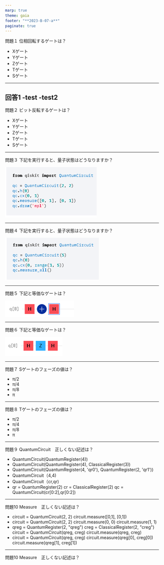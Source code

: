```yaml
---
marp: true
theme: gaia
footer: "**2023-B-07-a**"
paginate: true 
---
```

問題１
位相回転するゲートは？
- Xゲート
- Yゲート
- Zゲート
- Tゲート
- Sゲート
---
回答1
-test
-test2 
---
問題２
ビット反転するゲートは？
- Xゲート
- Yゲート
- Zゲート
- Tゲート
- Sゲート

---
問題３
下記を実行すると、量子状態はどうなりますか？

![100%](./image/3.png)

---
問題４
下記を実行すると、量子状態はどうなりますか？

![100%](./image/4.png)

---
問題５
下記と等価なゲートは？

![100%](./image/5.png)

---
問題６
下記と等価なゲートは？

![100%](./image/6.png)

---
問題７
Sゲートのフェーズの値は？
- π/2
- π/4
- π/8
- π

---
問題８
Tゲートのフェーズの値は？
- π/2
- π/4
- π/8
- π

---
問題９
QuantumCircuit　正しくない記述は？
- QuantumCircuit(QuantumRegister(4))
- QuantumCircuit(QuantumRegister(4), ClassicalRegister(3))
- QuantumCircuit(QuantumRegister(4, 'qr0'), QuantumRegister(2, 'qr1'))
- QuantumCircuit（4,4)
- QuantumCircuit（cr,qr)
- qr = QuantumRegister(2)
  cr = ClassicalRegister(2)
  qc = QuantumCircuit(cr[0:2],qr[0:2])

---
問題10 Measure　正しくない記述は？
- circuit = QuantumCircuit(2, 2)
  circuit.measure([0,1], [0,1])
- circuit = QuantumCircuit(2, 2)
  circuit.measure(0, 0)
  circuit.measure(1, 1)
- qreg = QuantumRegister(2, "qreg")
  creg = ClassicalRegister(2, "creg")
  circuit = QuantumCircuit(qreg, creg)
  circuit.measure(qreg, creg)
- circuit = QuantumCircuit(qreg, creg)
  circuit.measure(qreg[0], creg[0])
  circuit.measure(qreg[1], creg[1])
---
問題10 Measure　正しくない記述は？
